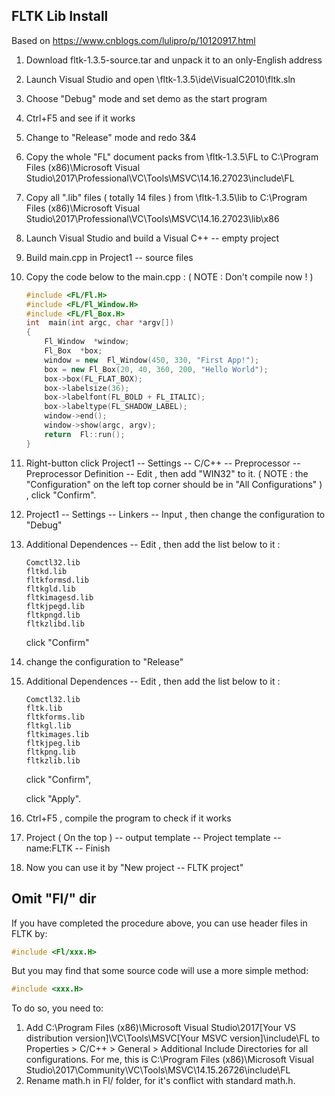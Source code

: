 ## FLTK Lib Install

Based on https://www.cnblogs.com/lulipro/p/10120917.html

1. Download fltk-1.3.5-source.tar and  unpack it to an only-English address

2. Launch Visual Studio and open \fltk-1.3.5\ide\VisualC2010\fltk.sln 

3. Choose "Debug" mode and set demo as the start program

4. Ctrl+F5 and see if it works

5. Change to "Release" mode and redo 3&4

6. Copy the whole "FL" document packs from \fltk-1.3.5\FL to C:\Program Files (x86)\Microsoft Visual Studio\2017\Professional\VC\Tools\MSVC\14.16.27023\include\FL

7. Copy all ".lib" files ( totally 14 files ) from \fltk-1.3.5\lib to C:\Program Files (x86)\Microsoft Visual Studio\2017\Professional\VC\Tools\MSVC\14.16.27023\lib\x86

8. Launch Visual Studio and build a Visual C++ -- empty project

9. Build main.cpp in Project1 -- source files 

10. Copy the code below to the main.cpp : ( NOTE : Don't compile now ! )

    ```c++
    #include <FL/Fl.H>
    #include <FL/Fl_Window.H>
    #include <FL/Fl_Box.H>
    int  main(int argc, char *argv[])
    {
    	Fl_Window  *window;
    	Fl_Box  *box;
    	window = new  Fl_Window(450, 330, "First App!");
    	box = new Fl_Box(20, 40, 360, 200, "Hello World");
    	box->box(FL_FLAT_BOX);
    	box->labelsize(36);                   
    	box->labelfont(FL_BOLD + FL_ITALIC);  
    	box->labeltype(FL_SHADOW_LABEL);      
    	window->end();
    	window->show(argc, argv);
    	return  Fl::run();
    }
    ```

11. Right-button click Project1 -- Settings -- C/C++ -- Preprocessor -- Preprocessor Definition -- Edit , then add "WIN32" to it. ( NOTE : the "Configuration" on the left top corner should be in "All Configurations" ) , click "Confirm".

12. Project1 -- Settings -- Linkers -- Input , then change the configuration to "Debug"

13. Additional Dependences -- Edit , then add the list below to it :

    ```
    Comctl32.lib
    fltkd.lib
    fltkformsd.lib
    fltkgld.lib
    fltkimagesd.lib
    fltkjpegd.lib
    fltkpngd.lib
    fltkzlibd.lib
    ```

    click "Confirm"

14. change the configuration to "Release" 

15. Additional Dependences -- Edit , then add the list below to it :

    ```
    Comctl32.lib
    fltk.lib
    fltkforms.lib
    fltkgl.lib
    fltkimages.lib
    fltkjpeg.lib
    fltkpng.lib
    fltkzlib.lib
    ```

    click "Confirm",

    click "Apply".

16. Ctrl+F5 , compile the program to check if it works
17. Project ( On the top ) -- output template -- Project template -- name:FLTK -- Finish
18. Now you can use it by "New project -- FLTK project"

## Omit "Fl/" dir
If you have completed the procedure above, you can use header files in FLTK by:
```c++
#include <Fl/xxx.H>
```
But you may find that some source code will use a more simple method:
```c++
#include <xxx.H>
```
To do so, you need to:
1. Add C:\Program Files (x86)\Microsoft Visual Studio\2017\[Your VS distribution version]\VC\Tools\MSVC\[Your MSVC version]\include\FL to Properties > C/C++ > General > Additional Include Directories for all configurations. For me, this is C:\Program Files (x86)\Microsoft Visual Studio\2017\Community\VC\Tools\MSVC\14.15.26726\include\FL
2. Rename math.h in Fl/ folder, for it's conflict with standard math.h.
